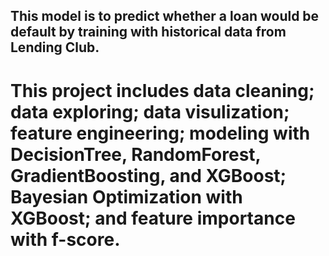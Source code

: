 ## This model is to predict whether a loan would be default by training with historical data from Lending Club. 

# This project includes data cleaning; data exploring; data visulization; feature engineering; modeling with DecisionTree, RandomForest, GradientBoosting, and  XGBoost; Bayesian Optimization with XGBoost; and feature importance with f-score.

